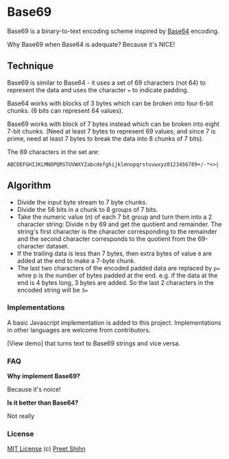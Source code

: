 # Base69

Base69 is a binary-to-text encoding scheme inspired by [Base64](https://en.wikipedia.org/wiki/Base64) encoding.

Why Base69 when Base64 is adequate?
Because it's NICE!

## Technique

Base69 is similar to Base64 - it uses a set of 69 characters (not 64) to represent the data and uses the character `=` to indicate padding. 

Base64 works with blocks of 3 bytes which can be broken into four 6-bit chunks. (6 bits can represent 64 values). 

Base69 works with block of 7 bytes instead which can be broken into eight 7-bit chunks. 
(Need at least 7 bytes to represent 69 values; and since 7 is prime, need at least 7 bytes to break the data into 8 chunks of 7 bits).

The 69 characters in the set are:
```
ABCDEFGHIJKLMNOPQRSTUVWXYZabcdefghijklmnopqrstuvwxyz0123456789+/-*<>|
```

## Algorithm

* Divide the input byte stream to 7 byte chunks.
* Divide the 56 bits in a chunk to 8 groups of 7 bits.
* Take the numeric value (n) of each 7 bit group and turn them into a 2 character string: Divide n by 69 and get the quotient and remainder. The string's first character is the character corresponding to the remainder and the second character corresponds to the quotient from the 69-character dataset.
* If the trailing data is less than 7 bytes, then extra bytes of value `0` are added at the end to make a 7-byte chunk.
* The last two characters of the encoded padded data are replaced by `p=` whre p is the number of bytes padded at the end. e.g. if the data at the end is 4 bytes long, 3 bytes are added. So the last 2 characters in the encoded string will be `3=`

### Implementations

A basic Javascript implementation is added to this project. Implementations in other languages are welcome from contributors. 

[View demo] that turns text to Base69 strings and vice versa.

### FAQ

**Why implement Base69?**

Because it's noice!

**Is it better than Base64?**

Not really

### License
[MIT License](https://github.com/pshihn/base69/blob/master/LICENSE) (c) [Preet Shihn](https://twitter.com/preetster)
